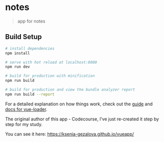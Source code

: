 # notes

> app for notes

## Build Setup

``` bash
# install dependencies
npm install

# serve with hot reload at localhost:8080
npm run dev

# build for production with minification
npm run build

# build for production and view the bundle analyzer report
npm run build --report
```

For a detailed explanation on how things work, check out the [guide](http://vuejs-templates.github.io/webpack/) and [docs for vue-loader](http://vuejs.github.io/vue-loader).

The original author of this app - Codecourse, I've just re-created it step by step for my study.

You can see it here: https://ksenia-gezalova.github.io/vueapp/
